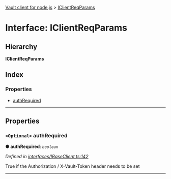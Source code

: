 [Vault client for node.js](../README.md) > [IClientReqParams](../interfaces/iclientreqparams.md)

# Interface: IClientReqParams

## Hierarchy

**IClientReqParams**

## Index

### Properties

* [authRequired](iclientreqparams.md#authrequired)

---

## Properties

<a id="authrequired"></a>

### `<Optional>` authRequired

**● authRequired**: *`boolean`*

*Defined in [interfaces/IBaseClient.ts:142](https://github.com/theogravity/vault-client/blob/a3d9e21/src/interfaces/IBaseClient.ts#L142)*

True if the Authorization / X-Vault-Token header needs to be set

___

